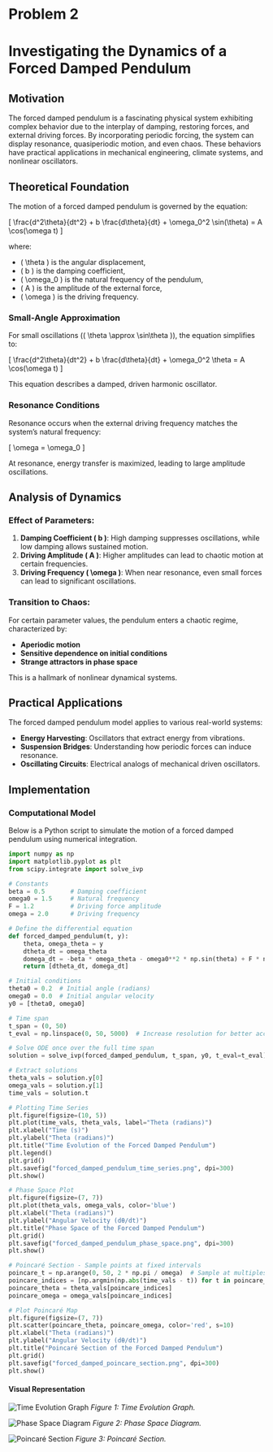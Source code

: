 # Problem 2
# Investigating the Dynamics of a Forced Damped Pendulum

## Motivation

The forced damped pendulum is a fascinating physical system exhibiting complex behavior due to the interplay of damping, restoring forces, and external driving forces. By incorporating periodic forcing, the system can display resonance, quasiperiodic motion, and even chaos. These behaviors have practical applications in mechanical engineering, climate systems, and nonlinear oscillators.

## Theoretical Foundation

The motion of a forced damped pendulum is governed by the equation:

\[
\frac{d^2\theta}{dt^2} + b \frac{d\theta}{dt} + \omega_0^2 \sin(\theta) = A \cos(\omega t)
\]

where:
- \( \theta \) is the angular displacement,
- \( b \) is the damping coefficient,
- \( \omega_0 \) is the natural frequency of the pendulum,
- \( A \) is the amplitude of the external force,
- \( \omega \) is the driving frequency.

### Small-Angle Approximation
For small oscillations (\( \theta \approx \sin\theta \)), the equation simplifies to:

\[
\frac{d^2\theta}{dt^2} + b \frac{d\theta}{dt} + \omega_0^2 \theta = A \cos(\omega t)
\]

This equation describes a damped, driven harmonic oscillator.

### Resonance Conditions
Resonance occurs when the external driving frequency matches the system’s natural frequency:

\[
\omega = \omega_0
\]

At resonance, energy transfer is maximized, leading to large amplitude oscillations.

## Analysis of Dynamics

### Effect of Parameters:
1. **Damping Coefficient \( b \)**: High damping suppresses oscillations, while low damping allows sustained motion.
2. **Driving Amplitude \( A \)**: Higher amplitudes can lead to chaotic motion at certain frequencies.
3. **Driving Frequency \( \omega \)**: When near resonance, even small forces can lead to significant oscillations.

### Transition to Chaos:
For certain parameter values, the pendulum enters a chaotic regime, characterized by:
- **Aperiodic motion**
- **Sensitive dependence on initial conditions**
- **Strange attractors in phase space**

This is a hallmark of nonlinear dynamical systems.

## Practical Applications

The forced damped pendulum model applies to various real-world systems:
- **Energy Harvesting**: Oscillators that extract energy from vibrations.
- **Suspension Bridges**: Understanding how periodic forces can induce resonance.
- **Oscillating Circuits**: Electrical analogs of mechanical driven oscillators.

## Implementation

### Computational Model

Below is a Python script to simulate the motion of a forced damped pendulum using numerical integration.

```python
import numpy as np
import matplotlib.pyplot as plt
from scipy.integrate import solve_ivp

# Constants
beta = 0.5       # Damping coefficient
omega0 = 1.5     # Natural frequency
F = 1.2          # Driving force amplitude
omega = 2.0      # Driving frequency

# Define the differential equation
def forced_damped_pendulum(t, y):
    theta, omega_theta = y
    dtheta_dt = omega_theta
    domega_dt = -beta * omega_theta - omega0**2 * np.sin(theta) + F * np.cos(omega * t)
    return [dtheta_dt, domega_dt]

# Initial conditions
theta0 = 0.2  # Initial angle (radians)
omega0 = 0.0  # Initial angular velocity
y0 = [theta0, omega0]

# Time span
t_span = (0, 50)
t_eval = np.linspace(0, 50, 5000)  # Increase resolution for better accuracy

# Solve ODE once over the full time span
solution = solve_ivp(forced_damped_pendulum, t_span, y0, t_eval=t_eval)

# Extract solutions
theta_vals = solution.y[0]
omega_vals = solution.y[1]
time_vals = solution.t

# Plotting Time Series
plt.figure(figsize=(10, 5))
plt.plot(time_vals, theta_vals, label="Theta (radians)")
plt.xlabel("Time (s)")
plt.ylabel("Theta (radians)")
plt.title("Time Evolution of the Forced Damped Pendulum")
plt.legend()
plt.grid()
plt.savefig("forced_damped_pendulum_time_series.png", dpi=300)
plt.show()

# Phase Space Plot
plt.figure(figsize=(7, 7))
plt.plot(theta_vals, omega_vals, color='blue')
plt.xlabel("Theta (radians)")
plt.ylabel("Angular Velocity (dθ/dt)")
plt.title("Phase Space of the Forced Damped Pendulum")
plt.grid()
plt.savefig("forced_damped_pendulum_phase_space.png", dpi=300)
plt.show()

# Poincaré Section - Sample points at fixed intervals
poincare_t = np.arange(0, 50, 2 * np.pi / omega)  # Sample at multiples of driving period
poincare_indices = [np.argmin(np.abs(time_vals - t)) for t in poincare_t]  # Find nearest indices
poincare_theta = theta_vals[poincare_indices]
poincare_omega = omega_vals[poincare_indices]

# Plot Poincaré Map
plt.figure(figsize=(7, 7))
plt.scatter(poincare_theta, poincare_omega, color='red', s=10)
plt.xlabel("Theta (radians)")
plt.ylabel("Angular Velocity (dθ/dt)")
plt.title("Poincaré Section of the Forced Damped Pendulum")
plt.grid()
plt.savefig("forced_damped_poincare_section.png", dpi=300)
plt.show()
```
#### **Visual Representation**
![Time Evolution Graph](forced_damped_pendulum_time_series.png)
*Figure 1: Time Evolution Graph.*

![Phase Space Diagram](forced_damped_pendulum_phase_space.png)
*Figure 2: Phase Space Diagram.*

![Poincaré Section](forced_damped_poincare_section.png)
*Figure 3: Poincaré Section.*